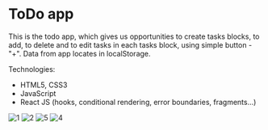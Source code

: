 <h1>ToDo app</h1>

This is the todo app, which gives us opportunities to create tasks blocks, to add, to delete and to edit tasks in each tasks block, using simple button - "+". Data from app locates in localStorage.

Technologies:
<ul>
  <li>HTML5, CSS3</li>
  <li>JavaScript</li>
  <li>React JS (hooks, conditional rendering, error boundaries, fragments...)</li>
</ul>

![1](https://user-images.githubusercontent.com/72708593/134706120-1a8e7d53-37df-4fed-8c17-1f5d7159bdee.png)
![2](https://user-images.githubusercontent.com/72708593/134706151-f7995964-5e8b-43b0-8c2d-a9b0b8969a94.png)
![5](https://user-images.githubusercontent.com/72708593/134706316-0b165e32-0464-4959-ac8f-10ad3d5eeeff.png)
![4](https://user-images.githubusercontent.com/72708593/134706183-710f2b7b-af10-45a7-aef8-dfac139cbe2c.png)
